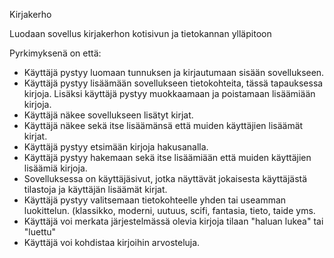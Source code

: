 Kirjakerho

Luodaan sovellus kirjakerhon kotisivun ja tietokannan ylläpitoon

Pyrkimyksenä on että: 

* Käyttäjä pystyy luomaan tunnuksen ja kirjautumaan sisään sovellukseen.
* Käyttäjä pystyy lisäämään sovellukseen tietokohteita, tässä tapauksessa kirjoja. Lisäksi käyttäjä pystyy muokkaamaan ja poistamaan lisäämiään kirjoja.
* Käyttäjä näkee sovellukseen lisätyt kirjat.
* Käyttäjä näkee sekä itse lisäämänsä että muiden käyttäjien lisäämät kirjat.
* Käyttäjä pystyy etsimään kirjoja hakusanalla. 
* Käyttäjä pystyy hakemaan sekä itse lisäämiään että muiden käyttäjien lisäämiä kirjoja.
* Sovelluksessa on käyttäjäsivut, jotka näyttävät jokaisesta käyttäjästä tilastoja ja käyttäjän lisäämät kirjat.
* Käyttäjä pystyy valitsemaan tietokohteelle yhden tai useamman luokittelun. (klassikko, moderni, uutuus, scifi, fantasia, tieto, taide yms. 
* Käyttäjä voi merkata järjestelmässä olevia kirjoja tilaan "haluan lukea" tai "luettu"
* Käyttäjä voi kohdistaa kirjoihin arvosteluja. 
  
